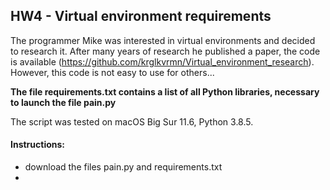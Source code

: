 ## HW4 - Virtual environment requirements 

The programmer Mike was interested in virtual environments and decided to research it. 
After many years of research he published a paper, the code is available (https://github.com/krglkvrmn/Virtual_environment_research). 
However, this code is not easy to use for others...

**The file requirements.txt contains a list of all Python libraries, necessary to launch the file pain.py**


The script was tested on macOS Big Sur 11.6, Python 3.8.5.

#### Instructions:
- download the files pain.py and requirements.txt
- 
